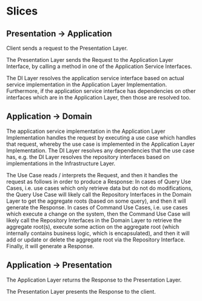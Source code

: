 # Slices

## Presentation -&gt; Application

Client sends a request to the Presentation Layer.

The Presentation Layer sends the Request to the Application Layer Interface, by calling a method in one of the Application Service Interfaces.

The DI Layer resolves the application service interface based on actual service implementation in the Application Layer Implementation. Furthermore, if the application service interface has dependencies on other interfaces which are in the Application Layer, then those are resolved too.

## Application -&gt; Domain

The application service implementation in the Application Layer Implementation handles the request by executing a use case which handles that request, whereby the use case is implemented in the Application Layer Implementation. The DI Layer resolves any dependencies that the use case has, e.g. the DI Layer resolves the repository interfaces based on implementations in the Infrastructure Layer.

The Use Case reads / interprets the Request, and then it handles the request as follows in order to produce a Response: In cases of Query Use Cases, i.e. use cases which only retrieve data but do not do modifications, the Query Use Case will likely call the Repository Interfaces in the Domain Layer to get the aggregate roots \(based on some query\), and then it will generate the Response. In cases of Command Use Cases, i.e. use cases which execute a change on the system, then the Command Use Case will likely call the Repository Interfaces in the Domain Layer to retrieve the aggregate root\(s\), execute some action on the aggregate root \(which internally contains business logic, which is encapsulated\), and then it will add or update or delete the aggregate root via the Repository Interface. Finally, it will generate a Response.

## Application -&gt; Presentation

The Application Layer returns the Response to the Presentation Layer.

The Presentation Layer presents the Response to the client.


